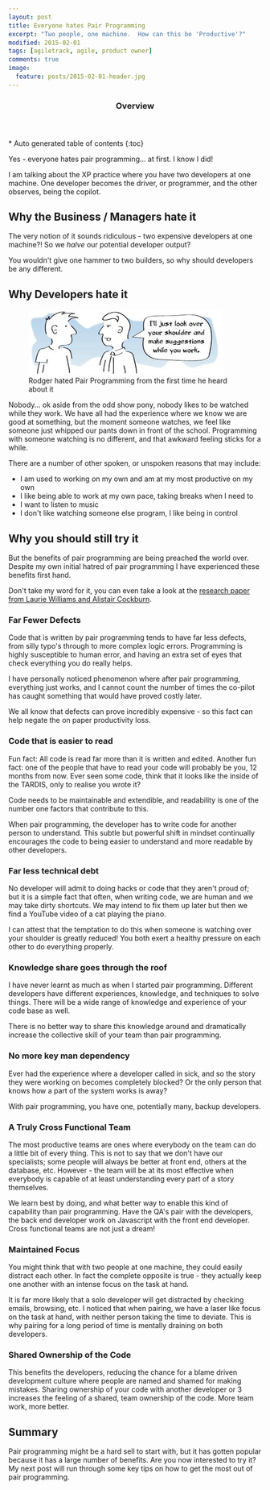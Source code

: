 ```yaml
---
layout: post
title: Everyone hates Pair Programming
excerpt: "Two people, one machine.  How can this be 'Productive'?"
modified: 2015-02-01
tags: [agiletrack, agile, product owner]
comments: true
image:
  feature: posts/2015-02-01-header.jpg
---
```


<section id="table-of-contents" class="toc">
  <header>
    <h3>Overview</h3>
  </header>
<div id="drawer" markdown="1">
*  Auto generated table of contents
{:toc}
</div>
</section><!-- /#table-of-contents -->

Yes - everyone hates pair programming... at first.  I know I did!

I am talking about the XP practice where you have two developers at one machine.  One developer becomes the driver, or programmer, and the other observes, being the copilot.

## Why the Business / Managers hate it

The very notion of it sounds ridiculous - two expensive developers at one machine?!  So we *halve* our potential developer output?

You wouldn't give one hammer to two builders, so why should developers be any different.

## Why Developers hate it

<figure>
<img src="../images/posts/2015-02-01-copilot.png">
<figcaption>Rodger hated Pair Programming from the first time he heard about it</figcaption>
</figure>

Nobody... ok aside from the odd show pony, nobody likes to be watched while they work.  We have all had the experience where we know we are good at something, but the moment someone watches, we feel like someone just whipped our pants down in front of the school.  Programming with someone watching is no different, and that awkward feeling sticks for a while.

There are a number of other spoken, or unspoken reasons that may include:

* I am used to working on my own and am at my most productive on my own
* I like being able to work at my own pace, taking breaks when I need to
* I want to listen to music
* I don't like watching someone else program, I like being in control

## Why you should still try it

But the benefits of pair programming are being preached the world over.  Despite my own initial hatred of pair programming I have experienced these benefits first hand.

Don't take my word for it, you can even take a look at the <a href="http://collaboration.csc.ncsu.edu/laurie/Papers/ESE%20WilliamsPairProgramming_V2.pdf" target="_blank">research paper from Laurie Williams and Alistair Cockburn</a>.

### Far Fewer Defects

Code that is written by pair programming tends to have far less defects, from silly typo's through to more complex logic errors.  Programming is highly susceptible to human error, and having an extra set of eyes that check everything you do really helps.

I have personally noticed phenomenon where after pair programming, everything just works, and I cannot count the number of times the co-pilot has caught something that would have proved costly later.

We all know that defects can prove incredibly expensive - so this fact can help negate the on paper productivity loss.

### Code that is easier to read

Fun fact: All code is read far more than it is written and edited.  Another fun fact: one of the people that have to read your code will probably be you, 12 months from now.  Ever seen some code, think that it looks like the inside of the TARDIS, only to realise you wrote it?

Code needs to be maintainable and extendible, and readability is one of the number one factors that contribute to this.

When pair programming, the developer has to write code for another person to understand.  This subtle but powerful shift in mindset continually encourages the code to being easier to understand and more readable by other developers.

### Far less technical debt

No developer will admit to doing hacks or code that they aren't proud of; but it is a simple fact that often, when writing code, we are human and we may take dirty shortcuts.  We may intend to fix them up later but then we find a YouTube video of a cat playing the piano.

I can attest that the temptation to do this when someone is watching over your shoulder is greatly reduced!  You both exert a healthy pressure on each other to do everything properly.

### Knowledge share goes through the roof

I have never learnt as much as when I started pair programming.  Different developers have different experiences, knowledge, and techniques to solve things. There will be a wide range of knowledge and experience of your code base as well.

There is no better way to share this knowledge around and dramatically increase the collective skill of your team than pair programming.

### No more key man dependency

Ever had the experience where a developer called in sick, and so the story they were working on becomes completely blocked?  Or the only person that knows how a part of the system works is away?

With pair programming, you have one, potentially many, backup developers.

### A Truly Cross Functional Team

The most productive teams are ones where everybody on the team can do a little bit of every thing.  This is not to say that we don't have our specialists; some people will always be better at front end, others at the database, etc.  However - the team will be at its most effective when everybody is capable of at least understanding every part of a story themselves.

We learn best by doing, and what better way to enable this kind of capability than pair programming.  Have the QA's pair with the developers, the back end developer work on Javascript with the front end developer.  Cross functional teams are not just a dream!

### Maintained Focus

You might think that with two people at one machine, they could easily distract each other.  In fact the complete opposite is true - they actually keep one another with an intense focus on the task at hand.

It is far more likely that a solo developer will get distracted by checking emails, browsing, etc.  I noticed that when pairing, we have a laser like focus on the task at hand, with neither person taking the time to deviate.  This is why pairing for a long period of time is mentally draining on both developers.

### Shared Ownership of the Code

This benefits the developers, reducing the chance for a blame driven development culture where people are named and shamed for making mistakes.  Sharing ownership of your code with another developer or 3 increases the feeling of a shared, team ownership of the code.  More team work, more better.

## Summary

Pair programming might be a hard sell to start with, but it has gotten popular because it has a large number of benefits.  Are you now interested to try it?  My next post will run through some key tips on how to get the most out of pair programming.